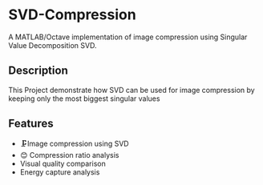 # SVD-Compression
A MATLAB/Octave implementation of image compression using Singular Value Decomposition SVD.

## Description
This Project demonstrate how SVD can be used for image compression by keeping only the most biggest singular values

## Features
- 🗜️Image compression using SVD
- :blush: Compression ratio analysis
- Visual quality comparison
- Energy capture analysis
